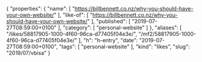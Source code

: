 {
  "properties": {
    "name": [
      "https://billbennett.co.nz/why-you-should-have-your-own-website/"
    ],
    "like-of": [
      "https://billbennett.co.nz/why-you-should-have-your-own-website/"
    ],
    "published": [
      "2019-07-27T08:59:00+0100"
    ],
    "category": [
      "personal-website"
    ]
  },
  "aliases": [
    "/likes/58817905-1000-4f60-96ca-d77405f04e3e/",
    "/mf2/58817905-1000-4f60-96ca-d77405f04e3e/"
  ],
  "h": "h-entry",
  "date": "2019-07-27T08:59:00+0100",
  "tags": [
    "personal-website"
  ],
  "kind": "likes",
  "slug": "2019/07/vbisa"
}
